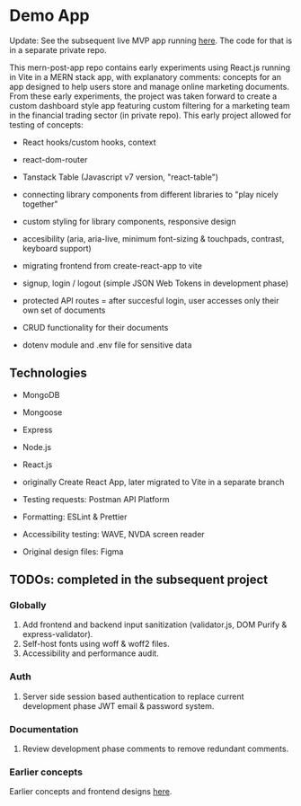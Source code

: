 # **Demo App**

Update: See the subsequent live MVP app running [here](https://frontend-production-d277.up.railway.app). The code for that is in a separate private repo. 

This mern-post-app repo contains early experiments using React.js running in Vite in a MERN stack app, with explanatory comments: concepts for an app designed to help users store and manage online marketing documents. From these early experiments, the project was taken forward to create a custom dashboard style app featuring custom filtering for a marketing team in the financial trading sector (in private repo). This early project allowed for testing of concepts:

- React hooks/custom hooks, context
- react-dom-router
- Tanstack Table (Javascript v7 version, "react-table")
- connecting library components from different libraries to "play nicely together"
- custom styling for library components, responsive design
- accesibility (aria, aria-live, minimum font-sizing & touchpads, contrast, keyboard support)
- migrating frontend from create-react-app to vite

- signup, login / logout (simple JSON Web Tokens in development phase)
- protected API routes = after succesful login, user accesses only their own set of documents
- CRUD functionality for their documents
- dotenv module and .env file for sensitive data

## **Technologies**

- MongoDB
- Mongoose
- Express
- Node.js
- React.js
- originally Create React App, later migrated to Vite in a separate branch

- Testing requests: Postman API Platform
- Formatting: ESLint & Prettier
- Accessibility testing: WAVE, NVDA screen reader
- Original design files: Figma

## **TODOs: completed in the subsequent project**

### **Globally**

1) Add frontend and backend input sanitization (validator.js, DOM Purify & express-validator).
2) Self-host fonts using woff & woff2 files.
3) Accessibility and performance audit.

### **Auth**

1) Server side session based authentication to replace current development phase JWT email & password system.

### **Documentation**

1) Review development phase comments to remove redundant comments.

### **Earlier concepts**

 Earlier concepts and frontend designs [here](https://github.com/rhw-repo/content_simple).
